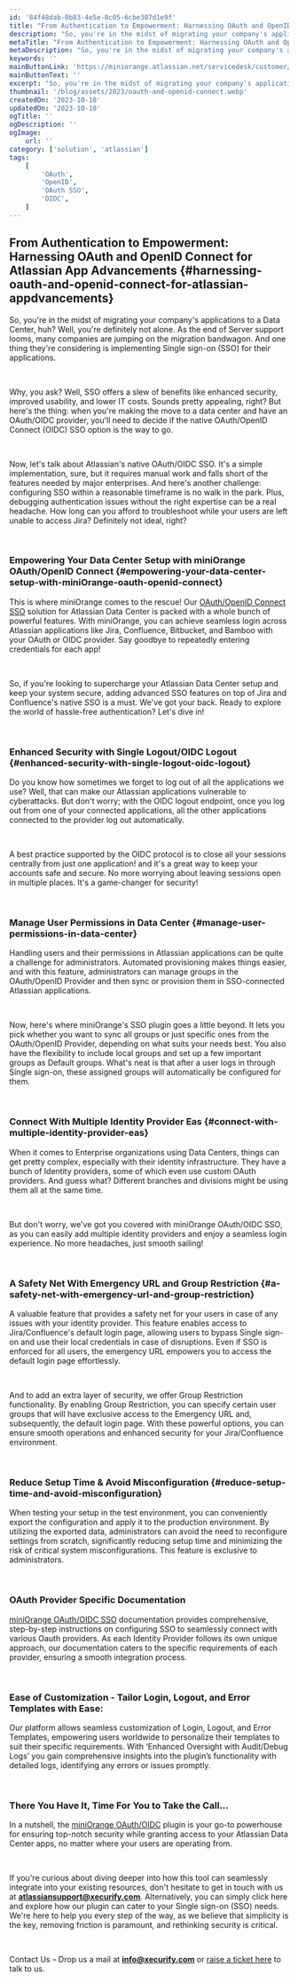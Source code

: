 ```yaml
---
id: '84f48dab-0b83-4e5e-8c05-6cbe307d1e9f'
title: "From Authentication to Empowerment: Harnessing OAuth and OpenID Connect for Atlassian App Advancements"
description: "So, you're in the midst of migrating your company's applications to a Data Center, huh? Well, you're definitely not alone. As the end of Server support looms, many companies are jumping on the migration bandwagon. And one thing they're considering is implementing Single sign-on (SSO) for their applications."
metaTitle: "From Authentication to Empowerment: Harnessing OAuth and OpenID Connect for Atlassian App Advancements"
metaDescription: "So, you're in the midst of migrating your company's applications to a Data Center, huh? Well, you're definitely not alone. As the end of Server support looms, many companies are jumping on the migration bandwagon. And one thing they're considering is implementing Single sign-on (SSO) for their applications."
keywords: ''
mainButtonLink: 'https://miniorange.atlassian.net/servicedesk/customer/portal/2/group/6/create/66'
mainButtonText: ''
excerpt: "So, you're in the midst of migrating your company's applications to a Data Center, huh? Well, you're definitely not alone. As the end of Server support looms, many companies are jumping on the migration bandwagon. And one thing they're considering is implementing Single sign-on (SSO) for their applications."
thumbnail: '/blog/assets/2023/oauth-and-openid-connect.webp'
createdOn: '2023-10-10'
updatedOn: '2023-10-10'
ogTitle: ''
ogDescription: ''
ogImage:
    url: ''
category: ['solution', 'atlassian']
tags:
    [
        'OAuth', 
        'OpenID', 
        'OAuth SSO', 
        'OIDC',
    ]
---
```


## From Authentication to Empowerment: Harnessing OAuth and OpenID Connect for Atlassian App Advancements {#harnessing-oauth-and-openid-connect-for-atlassian-appdvancements}


So, you're in the midst of migrating your company's applications to a Data Center, huh? Well, you're definitely not alone. As the end of Server support looms, many companies are jumping on the migration bandwagon. And one thing they're considering is implementing Single sign-on (SSO) for their applications.

&nbsp;

Why, you ask? Well, SSO offers a slew of benefits like enhanced security, improved usability, and lower IT costs. Sounds pretty appealing, right? But here's the thing: when you're making the move to a data center and have an OAuth/OIDC provider, you'll need to decide if the native OAuth/OpenID Connect (OIDC) SSO option is the way to go.

&nbsp;

Now, let's talk about Atlassian's native OAuth/OIDC SSO. It's a simple implementation, sure, but it requires manual work and falls short of the features needed by major enterprises. And here's another challenge: configuring SSO within a reasonable timeframe is no walk in the park. Plus, debugging authentication issues without the right expertise can be a real headache. How long can you afford to troubleshoot while your users are left unable to access Jira? Definitely not ideal, right?

&nbsp;&nbsp;

### Empowering Your Data Center Setup with miniOrange OAuth/OpenID Connect {#empowering-your-data-center-setup-with-miniOrange-oauth-openid-connect}


This is where miniOrange comes to the rescue! Our [OAuth/OpenID Connect SSO](https://marketplace.atlassian.com/search?query=OAuth%20miniOrange) solution for Atlassian Data Center is packed with a whole bunch of powerful features. With miniOrange, you can achieve seamless login across Atlassian applications like Jira, Confluence, Bitbucket, and Bamboo with your OAuth or OIDC provider. Say goodbye to repeatedly entering credentials for each app!

&nbsp;

So, if you're looking to supercharge your Atlassian Data Center setup and keep your system secure, adding advanced SSO features on top of Jira and Confluence's native SSO is a must. We've got your back. Ready to explore the world of hassle-free authentication? Let's dive in!

&nbsp;

### Enhanced Security with Single Logout/OIDC Logout {#enhanced-security-with-single-logout-oidc-logout}


Do you know how sometimes we forget to log out of all the applications we use? Well, that can make our Atlassian applications vulnerable to cyberattacks. But don't worry; with the OIDC logout endpoint, once you log out from one of your connected applications, all the other applications connected to the provider log out automatically.

&nbsp;

A best practice supported by the OIDC protocol is to close all your sessions centrally from just one application! and it's a great way to keep your accounts safe and secure. No more worrying about leaving sessions open in multiple places. It's a game-changer for security!

&nbsp;

### Manage User Permissions in Data Center {#manage-user-permissions-in-data-center}


Handling users and their permissions in Atlassian applications can be quite a challenge for administrators. Automated provisioning makes things easier, and with this feature, administrators can manage groups in the OAuth/OpenID Provider and then sync or provision them in SSO-connected Atlassian applications.

&nbsp;

Now, here's where miniOrange's SSO plugin goes a little beyond. It lets you pick whether you want to sync all groups or just specific ones from the OAuth/OpenID Provider, depending on what suits your needs best. You also have the flexibility to include local groups and set up a few important groups as Default groups. What's neat is that after a user logs in through Single sign-on, these assigned groups will automatically be configured for them. 

&nbsp;
### Connect With Multiple Identity Provider Eas {#connect-with-multiple-identity-provider-eas}


When it comes to Enterprise organizations using Data Centers, things can get pretty complex, especially with their identity infrastructure. They have a bunch of Identity providers, some of which even use custom OAuth providers. And guess what? Different branches and divisions might be using them all at the same time.

&nbsp;

But don't worry, we've got you covered with miniOrange OAuth/OIDC SSO, as you can easily add multiple identity providers and enjoy a seamless login experience. No more headaches, just smooth sailing!

&nbsp;


### A Safety Net With Emergency URL and Group Restriction {#a-safety-net-with-emergency-url-and-group-restriction}


A valuable feature that provides a safety net for your users in case of any issues with your identity provider. This feature enables access to Jira/Confluence's default login page, allowing users to bypass Single sign-on and use their local credentials in case of disruptions. Even if SSO is enforced for all users, the emergency URL empowers you to access the default login page effortlessly.

&nbsp;

And to add an extra layer of security, we offer Group Restriction functionality. By enabling Group Restriction, you can specify certain user groups that will have exclusive access to the Emergency URL and, subsequently, the default login page. With these powerful options, you can ensure smooth operations and enhanced security for your Jira/Confluence environment.

&nbsp;

### Reduce Setup Time & Avoid Misconfiguration {#reduce-setup-time-and-avoid-misconfiguration}

When testing your setup in the test environment, you can conveniently export the configuration and apply it to the production environment. By utilizing the exported data, administrators can avoid the need to reconfigure settings from scratch, significantly reducing setup time and minimizing the risk of critical system misconfigurations. This feature is exclusive to administrators.

&nbsp;

### OAuth Provider Specific Documentation

[miniOrange OAuth/OIDC SSO](https://miniorange.com/atlassian/jira-oauth-openid-single-sign-on-sso#setup-guide-section) documentation provides comprehensive, step-by-step instructions on configuring SSO to seamlessly connect with various Oauth providers. As each Identity Provider follows its own unique approach, our documentation caters to the specific requirements of each provider, ensuring a smooth integration process.

&nbsp;

### Ease of Customization - Tailor Login, Logout, and Error Templates with Ease:


Our platform allows seamless customization of Login, Logout, and Error Templates, empowering users worldwide to personalize their templates to suit their specific requirements. With ‘Enhanced Oversight with Audit/Debug Logs’ you gain comprehensive insights into the plugin’s functionality with detailed logs, identifying any errors or issues promptly.

&nbsp;

### There You Have It, Time For You to Take the Call...


In a nutshell, the [miniOrange OAuth/OIDC](https://miniorange.com/atlassian/jira-oauth-openid-single-sign-on-sso) plugin is your go-to powerhouse for ensuring top-notch security while granting access to your Atlassian Data Center apps, no matter where your users are operating from. 

&nbsp;

If you're curious about diving deeper into how this tool can seamlessly integrate into your existing resources, don't hesitate to get in touch with us at **atlassiansupport@xecurify.com**. Alternatively, you can simply click here and explore how our plugin can cater to your Single sign-on (SSO) needs. We're here to help you every step of the way, as we believe that simplicity is the key, removing friction is paramount, and rethinking security is critical.

&nbsp;

Contact Us – Drop us a mail at **info@xecurify.com** or [raise a ticket here](https://miniorange.atlassian.net/servicedesk/customer/portal/2) to talk to us.



